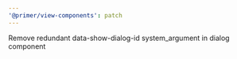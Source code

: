 ```yaml
---
'@primer/view-components': patch
---
```


Remove redundant data-show-dialog-id system_argument in dialog component

